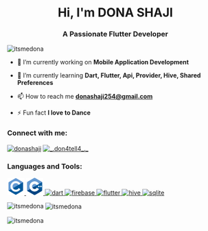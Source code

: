 <h1 align="center">Hi, I'm DONA SHAJI</h1>
<h3 align="center">A Passionate Flutter Developer</h3>

<p align="left"> <img src="https://komarev.com/ghpvc/?username=itsmedona&label=Profile%20views&color=0e75b6&style=flat" alt="itsmedona" /> </p>

- 🔭 I’m currently working on **Mobile Application Development**

- 🌱 I’m currently learning **Dart, Flutter, Api, Provider, Hive, Shared Preferences**

- 📫 How to reach me **donashaji254@gmail.com**

- ⚡ Fun fact **I love to Dance**

<h3 align="left">Connect with me:</h3>
<p align="left">
<a href="https://linkedin.com/in/donashaji" target="blank"><img align="center" src="https://raw.githubusercontent.com/rahuldkjain/github-profile-readme-generator/master/src/images/icons/Social/linked-in-alt.svg" alt="donashaji" height="30" width="40" /></a>
<a href="https://instagram.com/_.don4tell4_._" target="blank"><img align="center" src="https://raw.githubusercontent.com/rahuldkjain/github-profile-readme-generator/master/src/images/icons/Social/instagram.svg" alt="_.don4tell4_._" height="30" width="40" /></a>
</p>

<h3 align="left">Languages and Tools:</h3>
<p align="left"> <a href="https://www.cprogramming.com/" target="_blank" rel="noreferrer"> <img src="https://raw.githubusercontent.com/devicons/devicon/master/icons/c/c-original.svg" alt="c" width="40" height="40"/> </a> <a href="https://www.w3schools.com/cpp/" target="_blank" rel="noreferrer"> <img src="https://raw.githubusercontent.com/devicons/devicon/master/icons/cplusplus/cplusplus-original.svg" alt="cplusplus" width="40" height="40"/> </a> <a href="https://dart.dev" target="_blank" rel="noreferrer"> <img src="https://www.vectorlogo.zone/logos/dartlang/dartlang-icon.svg" alt="dart" width="40" height="40"/> </a> <a href="https://firebase.google.com/" target="_blank" rel="noreferrer"> <img src="https://www.vectorlogo.zone/logos/firebase/firebase-icon.svg" alt="firebase" width="40" height="40"/> </a> <a href="https://flutter.dev" target="_blank" rel="noreferrer"> <img src="https://www.vectorlogo.zone/logos/flutterio/flutterio-icon.svg" alt="flutter" width="40" height="40"/> </a> <a href="https://hive.apache.org/" target="_blank" rel="noreferrer"> <img src="https://www.vectorlogo.zone/logos/apache_hive/apache_hive-icon.svg" alt="hive" width="40" height="40"/> </a> <a href="https://www.sqlite.org/" target="_blank" rel="noreferrer"> <img src="https://www.vectorlogo.zone/logos/sqlite/sqlite-icon.svg" alt="sqlite" width="40" height="40"/> </a> </p>

<p><img align="left" src="https://github-readme-stats.vercel.app/api/top-langs?username=itsmedona&show_icons=true&locale=en&layout=compact" alt="itsmedona" /></p>

<p>&nbsp;<img align="center" src="https://github-readme-stats.vercel.app/api?username=itsmedona&show_icons=true&locale=en" alt="itsmedona" /></p>

<p><img align="center" src="https://github-readme-streak-stats.herokuapp.com/?user=itsmedona&" alt="itsmedona" /></p>
